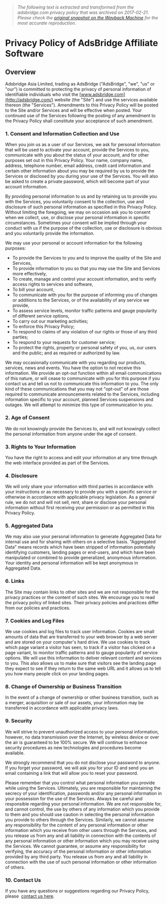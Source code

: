 > *The following text is extracted and transformed from the adsbridge.com privacy policy that was archived on 2017-02-21. Please check the [original snapshot on the Wayback Machine](https://web.archive.org/web/20170221144516id_/https%3A//www.adsbridge.com/privacy) for the most accurate reproduction.*

# Privacy Policy of AdsBridge Affiliate Software

##  Overview 

Adsbridge Asia Limited, trading as AdsBridge ("AdsBridge", "we", "us" or "our") is committed to protecting the privacy of personal information of identifiable individuals who visit the [www.adsbridge.com](http://adsbridge.com/) website (the "Site") and use the services available thereon (the "Services"). Amendments to this Privacy Policy will be posted to the Site and/or Services and will be effective when posted. Your continued use of the Services following the posting of any amendment to the Privacy Policy shall constitute your acceptance of such amendment. 

###  1\. Consent and Information Collection and Use 

When you join us as a user of our Services, we ask for personal information that will be used to activate your account, provide the Services to you, communicate with you about the status of your account, and for other purposes set out in this Privacy Policy. Your name, company name, address, telephone number, email address, credit card information and certain other information about you may be required by us to provide the Services or disclosed by you during your use of the Services. You will also be asked to create a private password, which will become part of your account information. 

By providing personal information to us and by retaining us to provide you with the Services, you voluntarily consent to the collection, use and disclosure of such personal information as specified in this Privacy Policy. Without limiting the foregoing, we may on occasion ask you to consent when we collect, use, or disclose your personal information in specific circumstances. Sometimes your consent will be implied through your conduct with us if the purpose of the collection, use or disclosure is obvious and you voluntarily provide the information. 

We may use your personal or account information for the following purposes: 

  * To provide the Services to you and to improve the quality of the Site and Services,
  * To provide information to you so that you may use the Site and Services more effectively,
  * To create, manage and control your account information, and to verify access rights to services and software,
  * To bill your account,
  * To communicate with you for the purpose of informing you of changes or additions to the Services, or of the availability of any service we provide,
  * To assess service levels, monitor traffic patterns and gauge popularity of different service options,
  * To carry out our marketing activities;
  * To enforce this Privacy Policy;
  * To respond to claims of any violation of our rights or those of any third parties;
  * To respond to your requests for customer service;
  * To protect the rights, property or personal safety of you, us, our users and the public; and as required or authorized by law.



We may occasionally communicate with you regarding our products, services, news and events. You have the option to not receive this information. We provide an opt-out function within all email communications of this nature, or will cease to communicate with you for this purpose if you contact us and tell us not to communicate this information to you. The only kind of these communications that you may not "opt-out" of are those required to communicate announcements related to the Services, including information specific to your account, planned Services suspensions and outages. We will attempt to minimize this type of communication to you. 

###  2\. Age of Consent 

We do not knowingly provide the Services to, and will not knowingly collect the personal information from anyone under the age of consent. 

###  3\. Rights to Your Information 

You have the right to access and edit your information at any time through the web interface provided as part of the Services. 

###  4\. Disclosure 

We will only share your information with third parties in accordance with your instructions or as necessary to provide you with a specific service or otherwise in accordance with applicable privacy legislation. As a general rule, we do not and will not sell, rent, share or disclose your personal information without first receiving your permission or as permitted in this Privacy Policy. 

###  5\. Aggregated Data 

We may also use your personal information to generate Aggregated Data for internal use and for sharing with others on a selective basis. "Aggregated Data" means records which have been stripped of information potentially identifying customers, landing pages or end-users, and which have been manipulated or combined to provide generalized, anonymous information. Your identity and personal information will be kept anonymous in Aggregated Data. 

###  6\. Links 

The Site may contain links to other sites and we are not responsible for the privacy practices or the content of such sites. We encourage you to read the privacy policy of linked sites. Their privacy policies and practices differ from our policies and practices. 

###  7\. Cookies and Log Files 

We use cookies and log files to track user information. Cookies are small amounts of data that are transferred to your web browser by a web server and are stored on your computer's hard drive. We use cookies to track which page variant a visitor has seen, to track if a visitor has clicked on a page variant, to monitor traffic patterns and to gauge popularity of service options. We will use this information to deliver relevant content and services to you. This also allows us to make sure that visitors see the landing page they expect to see if they return to the same web URL and it allows us to tell you how many people click on your landing pages. 

###  8\. Change of Ownership or Business Transition 

In the event of a change of ownership or other business transition, such as a merger, acquisition or sale of our assets, your information may be transferred in accordance with applicable privacy laws. 

###  9\. Security 

We will strive to prevent unauthorized access to your personal information, however, no data transmission over the Internet, by wireless device or over the air is guaranteed to be 100% secure. We will continue to enhance security procedures as new technologies and procedures become available. 

We strongly recommend that you do not disclose your password to anyone. If you forget your password, we will ask you for your ID and send you an email containing a link that will allow you to reset your password. 

Please remember that you control what personal information you provide while using the Services. Ultimately, you are responsible for maintaining the secrecy of your identification, passwords and/or any personal information in your possession for the use of the Services. Always be careful and responsible regarding your personal information. We are not responsible for, and cannot control, the use by others of any information which you provide to them and you should use caution in selecting the personal information you provide to others through the Services. Similarly, we cannot assume any responsibility for the content of any personal information or other information which you receive from other users through the Services, and you release us from any and all liability in connection with the contents of any personal information or other information which you may receive using the Services. We cannot guarantee, or assume any responsibility for verifying, the accuracy of the personal information or other information provided by any third party. You release us from any and all liability in connection with the use of such personal information or other information of others. 

###  10\. Contact Us 

If you have any questions or suggestions regarding our Privacy Policy, please  [contact us here](https://web.archive.org/contactus/). 
